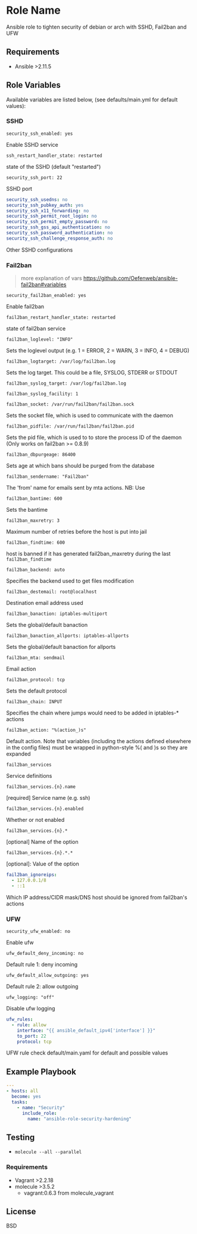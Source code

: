 # Role Name

Ansible role to tighten security of debian or arch with SSHD, Fail2ban and UFW

## Requirements

- Ansible >2.11.5

## Role Variables

Available variables are listed below, (see defaults/main.yml for default values):

### SSHD

```security_ssh_enabled: yes```

Enable SSHD service

```ssh_restart_handler_state: restarted```

state of the SSHD (default "restarted")

```security_ssh_port: 22```

SSHD port

```yaml
security_ssh_usedns: no
security_ssh_pubkey_auth: yes
security_ssh_x11_forwarding: no
security_ssh_permit_root_login: no
security_ssh_permit_empty_password: no
security_ssh_gss_api_authentication: no
security_ssh_password_authentication: no
security_ssh_challenge_response_auth: no
```

Other SSHD configurations

### Fail2ban

> more explanation of vars <https://github.com/Oefenweb/ansible-fail2ban#variables>

```security_fail2ban_enabled: yes```

Enable fail2ban

```fail2ban_restart_handler_state: restarted```

state of fail2ban service

```fail2ban_loglevel: "INFO"```

Sets the loglevel output (e.g. 1 = ERROR, 2 = WARN, 3 = INFO, 4 = DEBUG)

```fail2ban_logtarget: /var/log/fail2ban.log```

Sets the log target. This could be a file, SYSLOG, STDERR or STDOUT

```fail2ban_syslog_target: /var/log/fail2ban.log```

```fail2ban_syslog_facility: 1```

```fail2ban_socket: /var/run/fail2ban/fail2ban.sock```

Sets the socket file, which is used to communicate with the daemon

```fail2ban_pidfile: /var/run/fail2ban/fail2ban.pid```

Sets the pid file, which is used to to store the process ID of the daemon (Only works on fail2ban >= 0.8.9)

```fail2ban_dbpurgeage: 86400```

Sets age at which bans should be purged from the database

```fail2ban_sendername: "Fail2ban"```

The 'from' name for emails sent by mta actions. NB: Use

```fail2ban_bantime: 600```

Sets the bantime

```fail2ban_maxretry: 3```

Maximum number of retries before the host is put into jail

```fail2ban_findtime: 600```

 host is banned if it has generated fail2ban_maxretry during the last `fail2ban_findtime`

```fail2ban_backend: auto```

Specifies the backend used to get files modification

```fail2ban_destemail: root@localhost```

Destination email address used

```fail2ban_banaction: iptables-multiport```

Sets the global/default banaction

```fail2ban_banaction_allports: iptables-allports```

Sets the global/default banaction for allports

```fail2ban_mta: sendmail```

Email action

```fail2ban_protocol: tcp```

Sets the default protocol

```fail2ban_chain: INPUT```

Specifies the chain where jumps would need to be added in iptables-* actions

```fail2ban_action: "%(action_)s"```

Default action. Note that variables (including the actions defined elsewhere in the config files) must be wrapped in python-style %( and )s so they are expanded

```fail2ban_services```

Service definitions

```fail2ban_services.{n}.name```

[required] Service name (e.g. ssh)

```fail2ban_services.{n}.enabled```

Whether or not enabled

```fail2ban_services.{n}.*```

[optional] Name of the option

```fail2ban_services.{n}.*.*```

[optional]: Value of the option

```yaml
fail2ban_ignoreips:
  - 127.0.0.1/8
  - ::1
```

Which IP address/CIDR mask/DNS host should be ignored from fail2ban's actions


### UFW

```security_ufw_enabled: no```

Enable ufw

```ufw_default_deny_incoming: no```

Default rule 1: deny incoming

```ufw_default_allow_outgoing: yes```

Default rule 2: allow outgoing

```ufw_logging: "off"```

Disable ufw logging

```yaml
ufw_rules:
  - rule: allow
    interface: "{{ ansible_default_ipv4['interface'] }}"
    to_port: 22
    protocol: tcp
```

UFW rule check default/main.yaml for default and possible values

## Example Playbook

```yaml
---
- hosts: all
  become: yes
  tasks:
    - name: "Security"
      include_role:
        name: "ansible-role-security-hardening"

```

## Testing

- `molecule --all --parallel`

### Requirements

- Vagrant >2.2.18
- molecule >3.5.2
  - vagrant:0.6.3 from molecule_vagrant

## License

BSD

